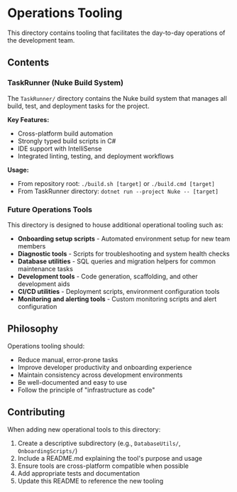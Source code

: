 # Operations Tooling

This directory contains tooling that facilitates the day-to-day operations of the development team.

## Contents

### TaskRunner (Nuke Build System)

The `TaskRunner/` directory contains the Nuke build system that manages all build, test, and deployment tasks for the project.

**Key Features:**
- Cross-platform build automation
- Strongly typed build scripts in C#
- IDE support with IntelliSense
- Integrated linting, testing, and deployment workflows

**Usage:**
- From repository root: `./build.sh [target]` or `./build.cmd [target]`
- From TaskRunner directory: `dotnet run --project Nuke -- [target]`

### Future Operations Tools

This directory is designed to house additional operational tooling such as:

- **Onboarding setup scripts** - Automated environment setup for new team members
- **Diagnostic tools** - Scripts for troubleshooting and system health checks
- **Database utilities** - SQL queries and migration helpers for common maintenance tasks
- **Development tools** - Code generation, scaffolding, and other development aids
- **CI/CD utilities** - Deployment scripts, environment configuration tools
- **Monitoring and alerting tools** - Custom monitoring scripts and alert configuration

## Philosophy

Operations tooling should:
- Reduce manual, error-prone tasks
- Improve developer productivity and onboarding experience
- Maintain consistency across development environments
- Be well-documented and easy to use
- Follow the principle of "infrastructure as code"

## Contributing

When adding new operational tools to this directory:
1. Create a descriptive subdirectory (e.g., `DatabaseUtils/`, `OnboardingScripts/`)
2. Include a README.md explaining the tool's purpose and usage
3. Ensure tools are cross-platform compatible when possible
4. Add appropriate tests and documentation
5. Update this README to reference the new tooling